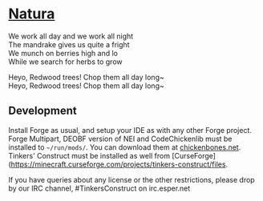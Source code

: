 # [Natura](http://www.minecraftforum.net/forums/mapping-and-modding/minecraft-mods/1294968-natura)

We work all day and we work all night 	 
The mandrake gives us quite a fright 	 
We munch on berries high and lo 	 
While we search for herbs to grow 	 

Heyo, Redwood trees! Chop them all day long~ 	 
Heyo, Redwood trees! Chop them all day long~ 	

## Development
Install Forge as usual, and setup your IDE as with any other Forge project. Forge Multipart, DEOBF version of NEI and CodeChickenlib must be installed to `~/run/mods/`. You can download them at [chickenbones.net](http://chickenbones.net/Pages/links.html). Tinkers' Construct must be installed as well from [CurseForge](https://minecraft.curseforge.com/projects/tinkers-construct/files.

If you have queries about any license or the other restrictions, please drop by our IRC channel, #TinkersConstruct on irc.esper.net
